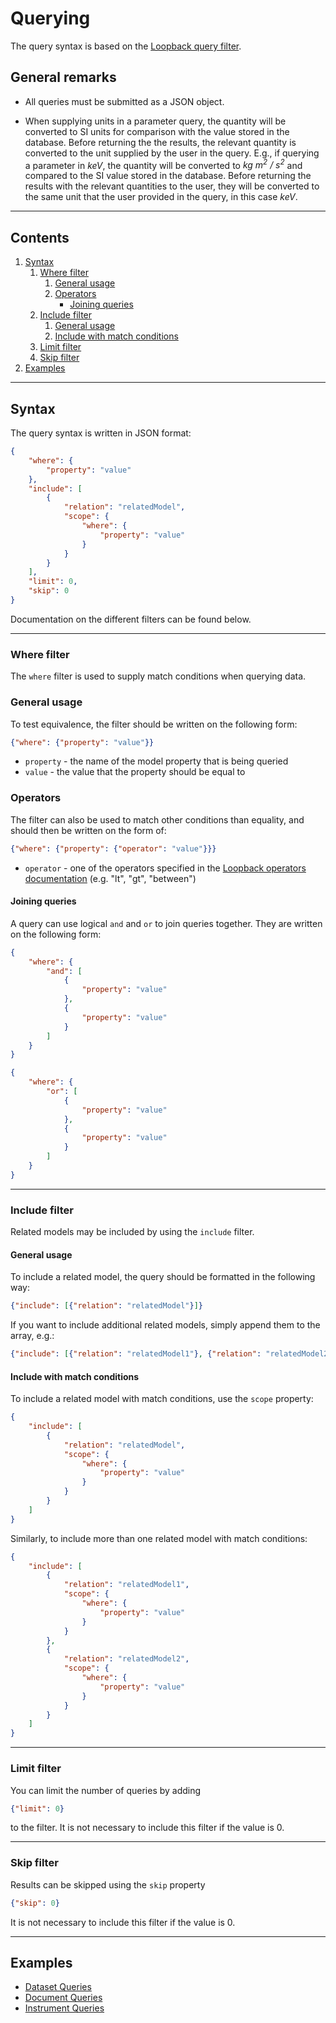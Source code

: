 # Querying

The query syntax is based on the [Loopback query filter](https://loopback.io/doc/en/lb3/Querying-data.html).

## General remarks

- All queries must be submitted as a JSON object.

- When supplying units in a parameter query, the quantity will be converted to SI units for comparison with the value stored in the database. Before returning the the results, the relevant quantity is converted to the unit supplied by the user in the query. E.g., if querying a parameter in *keV*, the quantity will be converted to *kg m<sup>2</sup> / s<sup>2</sup>* and compared to the SI value stored in the database. Before returning the results with the relevant quantities to the user, they will be converted to the same unit that the user provided in the query, in this case *keV*.

---

## Contents

1. [Syntax](#syntax)
   1. [Where filter](#where-filter)
      1. [General usage](#general-usage)
      2. [Operators](#operators)
         - [Joining queries](#joining-queries)
   2. [Include filter](#include-filter)
      1. [General usage](#general-usage-1)
      2. [Include with match conditions](#include-with-match-conditions)
   3. [Limit filter](#limit-filter)
   4. [Skip filter](#skip-filter)
2. [Examples](#examples)

---

## Syntax

The query syntax is written in JSON format:
```json
{
    "where": {
        "property": "value"
    },
    "include": [
        {
            "relation": "relatedModel",
            "scope": {
                "where": {
                    "property": "value"
                }
            }
        }
    ],
    "limit": 0,
    "skip": 0
}
```
Documentation on the different filters can be found below.

---

### Where filter

The `where` filter is used to supply match conditions when querying data.

### General usage

To test equivalence, the filter should be written on the following form:
```json
{"where": {"property": "value"}}
```
- `property` - the name of the model property that is being queried
- `value` - the value that the property should be equal to

### Operators

The filter can also be used to match other conditions than equality, and should then be written on the form of:
```json
{"where": {"property": {"operator": "value"}}}
```
- `operator` - one of the operators specified in the [Loopback operators documentation](https://loopback.io/doc/en/lb3/Where-filter.html#operators) (e.g. "lt", "gt", "between")

#### Joining queries

A query can use logical `and` and `or` to join queries together. They are written on the following form:
```json
{
    "where": {
        "and": [
            {
                "property": "value"
            },
            {
                "property": "value"
            }
        ]
    }
}
```
```json
{
    "where": {
        "or": [
            {
                "property": "value"
            },
            {
                "property": "value"
            }
        ]
    }
}
```

---

### Include filter

Related models may be included by using the `include` filter.

#### General usage

To include a related model, the query should be formatted in the following way:

```json
{"include": [{"relation": "relatedModel"}]}
```

If you want to include additional related models, simply append them to the array, e.g.:

```json
{"include": [{"relation": "relatedModel1"}, {"relation": "relatedModel2"}]}
```

#### Include with match conditions

To include a related model with match conditions, use the `scope` property:

```json
{
    "include": [
        {
            "relation": "relatedModel",
            "scope": {
                "where": {
                    "property": "value"
                }
            }
        }
    ]
}
```

Similarly, to include more than one related model with match conditions:
```json
{
    "include": [
        {
            "relation": "relatedModel1",
            "scope": {
                "where": {
                    "property": "value"
                }
            }
        },
        {
            "relation": "relatedModel2",
            "scope": {
                "where": {
                    "property": "value"
                }
            }
        }
    ]
}
```

---

### Limit filter

You can limit the number of queries by adding

```json
{"limit": 0}
```
to the filter. It is not necessary to include this filter if the value is 0.

---

### Skip filter

Results can be skipped using the `skip` property

```json
{"skip": 0}
```
It is not necessary to include this filter if the value is 0.

---

## Examples

- [Dataset Queries](./dataset-example-queries.md)
- [Document Queries](./document-example-queries.md)
- [Instrument Queries](./instrument-example-queries.md)
